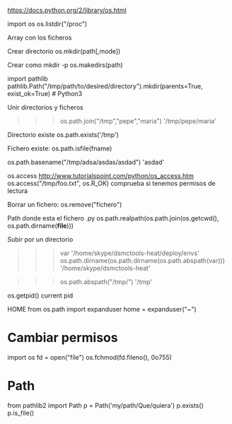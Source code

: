 https://docs.python.org/2/library/os.html

import os
os.listdir("/proc")

Array con los ficheros


Crear directorio
os.mkdir(path[,mode])

Crear como mkdir -p
os.makedirs(path)

import pathlib
pathlib.Path("/tmp/path/to/desired/directory").mkdir(parents=True, exist_ok=True)  # Python3


Unir directorios y ficheros
>>> os.path.join("/tmp","pepe","maria")
'/tmp/pepe/maria'


Directorio existe
os.path.exists('/tmp')

Fichero existe:
os.path.isfile(fname)

os.path.basename("/tmp/adsa/asdas/asdad")
'asdad'

os.access
http://www.tutorialspoint.com/python/os_access.htm
os.access("/tmp/foo.txt", os.R_OK)
  comprueba si tenemos permisos de lectura


Borrar un fichero:
os.remove("fichero")

Path donde esta el fichero .py
os.path.realpath(os.path.join(os.getcwd(), os.path.dirname(__file__)))


Subir por un directorio
>>> var
'/home/skype/dsmctools-heat/deploy/envs'
>>> os.path.dirname(os.path.dirname(os.path.abspath(var)))
'/home/skype/dsmctools-heat'


>>> os.path.abspath("/tmp/")
'/tmp'


os.getpid()
current pid


HOME
from os.path import expanduser
home = expanduser("~")


# Cambiar permisos
import os
fd = open("file")
os.fchmod(fd.fileno(), 0o755)



# Path
from pathlib2 import Path
p = Path('my/path/Que/quiera')
p.exists()
p.is_file()
